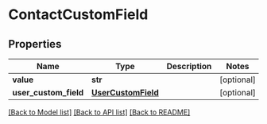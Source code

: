 # ContactCustomField

## Properties
Name | Type | Description | Notes
------------ | ------------- | ------------- | -------------
**value** | **str** |  | [optional] 
**user_custom_field** | [**UserCustomField**](UserCustomField.md) |  | [optional] 

[[Back to Model list]](../README.md#documentation-for-models) [[Back to API list]](../README.md#documentation-for-api-endpoints) [[Back to README]](../README.md)


